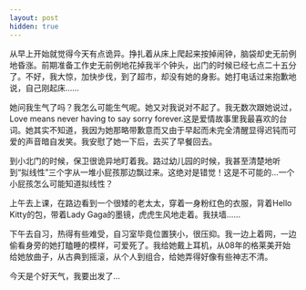```yaml
---
layout: post
hidden: true
---
```

从早上开始就觉得今天有点诡异。挣扎着从床上爬起来按掉闹钟，脑袋却史无前例地昏涨。前期准备工作史无前例地花掉我半个钟头，出门的时候已经七点二十五分了。不好，我大惊，加快步伐，到了超市，却没有她的身影。她打电话过来抱歉地说，自己刚起床……

她问我生气了吗？我怎么可能生气呢。她又对我说对不起了。我无数次跟她说过，Love means never having to say sorry forever.这是爱情故事里我最喜欢的台词。她其实不知道，我因为她那略带歉意而又由于早起而未完全清醒显得迟钝而可爱的声音暗自发笑。我安慰了她一下后，去买了早餐回去。

到小北门的时候，保卫很诡异地盯着我。路过幼儿园的时候，我甚至清楚地听到“拟线性”三个字从一堆小屁孩那边飘过来。这绝对是错觉！这是不可能的…一个小屁孩怎么可能知道拟线性？

上午去上课，在路边看到一个很矮的老太太，穿着一身粉红色的衣服，背着Hello Kitty的包，带着Lady Gaga的墨镜，虎虎生风地走着。我扶墙……

下午去自习，热得有些难受，自习室毕竟位置狭小，很压抑。我一边上着网，一边偷看身旁的她打瞌睡的模样，可爱死了。我给她戴上耳机，从08年的格莱美开始给她放曲子，从古典到摇滚，从个人到组合，给她弄得好像有些神志不清。

今天是个好天气，我要出发了…